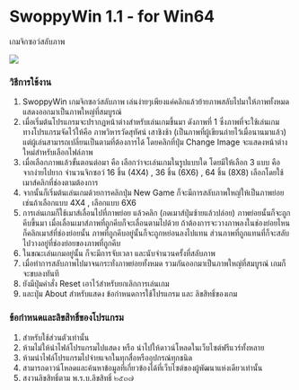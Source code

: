 # SwoppyWin 1.1 - for Win64

เกมจิกซอว์สลับภาพ

<image src="swoppywin.png">

### วิธีการใช้งาน

1. SwoppyWin เกมจิกซอว์สลับภาพ เล่นง่ายๆเพียงแค่คลิกแล้วย้ายภาพสลับไปมาให้ภาพทั้งหมด แสดงออกมาเป็นภาพใหญ่ที่สมบูรณ์
2. เมื่อเริ่มต้นโปรแกรมจะปรากฏหน้าต่างสำหรับเล่นเกมขึ้นมา ดังภาพที่ 1 ซึ่งภาพที่จะใช้เล่นเกม ทางโปรแกรมจัดไว้ให้คือ ภาพวิหารวัดสุทัศน์ เสาชิงช้า (เป็นภาพที่ผู้เขียนถ่ายไว้เมื่อนานมาแล้ว) แต่ผู้เล่นสามารถเปลี่ยนเป็นตามที่ต้องการได้ โดยคลิกที่ปุ่ม Change Image จะแสดงหน้าต่างใหม่สำหรับเลือกไฟล์ภาพ
3. เมื่อเลือกภาพแล้วขั้นตอนต่อมา คือ เลือกว่าจะเล่นเกมในรูปแบบใด โดยมีให้เลือก 3 แบบ คือ จากง่ายไปยาก จำนวนจิกซอว์ 16 ชิ้น (4X4) , 36 ชิ้น (6X6) , 64 ชิ้น (8X8) เลือกโดยใช้เมาส์คลิกที่ช่องตามต้องการ
4. จากนั้นก็เริ่มต้นเล่นเกมด้วยการคลิกปุ่ม New Game ก็จะมีการสลับภาพใหญ่ให้เป็นภาพย่อย เช่นถ้าเลือกแบบ 4X4 , เลือกแบบ 6X6 
5. การเล่นเกมก็ใช้เมาส์เลื่อนไปที่ภาพย่อย  แล้วคลิก (กดเมาส์ปุ่มซ้ายแล้วปล่อย) ภาพย่อยนั้นก็จะถูกคีบขึ้นมา เมื่อเลื่อนเมาส์ภาพที่ถูกคีบก็จะเลื่อนตามไปด้วย ถ้าต้องการจะวางภาพลงในช่องย่อยไหน ก็คลิกเมาส์ที่ช่องย่อยนั้น ภาพที่ถูกคีบอยู่นั้นก็จะถูกหย่อนลงไปแทน ส่วนภาพที่ถูกแทนที่ก็จะสลับไปวางอยู่ที่ช่องย่อยของภาพที่ถูกคีบ
6. ในขณะเล่นเกมอยู่นั้น ก็จะมีการจับเวลา และนับจำนวนครั้งที่สลับภาพ 
7. เมื่อทำการสลับภาพไปมาจนกระทั่งภาพย่อยทั้งหมด รวมกันออกมาเป็นภาพใหญ่ที่สมบูรณ์ เกมก็จะขบลงทันที
8. ยังมีปุ่มคำสั่ง Reset เอาไว้สำหรับยกเลิกการเล่นเกม 
9. และปุ่ม About สำหรับแสดง ข้อกำหนดการใช้โปรแกรม และ ลิขสิทธิ์ของเกม

### ข้อกำหนดและลิขสิทธิ์ของโปรแกรม

1. สำหรับใช้ส่วนตัวเท่านั้น
2. ห้ามไม่ให้นำไฟล์โปรแกรมไปแสดง หรือ นำไปให้ดาวน์โหลดในเว็บไซต์ฟรีแวร์ทั้งหลาย
3. ห้ามนำไฟล์โปรแกรมไปจ่ายแจกในทุกสื่อหรืออุปกรณ์ทุกชนิด
4. สามารถดาวน์โหลดและค้นหาข้อมูลที่เกี่ยวข้องได้ที่เว็บไซต์ของผู้พัฒนาแห่งเดียวเท่านั้น
5. สงวนลิขสิทธิ์ตาม พ.ร.บ.ลิขสิทธิ์ ๒๕๓๗
